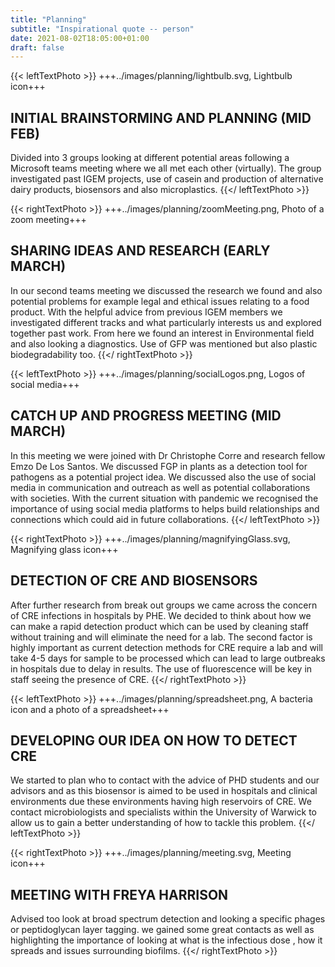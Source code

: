 ```yaml
---
title: "Planning"
subtitle: "Inspirational quote -- person"
date: 2021-08-02T18:05:00+01:00
draft: false
---
```



{{< leftTextPhoto >}}
+++../images/planning/lightbulb.svg, Lightbulb icon+++

## INITIAL BRAINSTORMING AND PLANNING (MID FEB)

Divided into 3 groups looking at different potential areas following a Microsoft
teams meeting where we all met each other (virtually). The group investigated
past IGEM  projects, use of casein and production of alternative dairy products,
biosensors and also microplastics.
{{</ leftTextPhoto >}}



{{< rightTextPhoto >}}
+++../images/planning/zoomMeeting.png, Photo of a zoom meeting+++

## SHARING IDEAS AND RESEARCH (EARLY MARCH)

In our second teams meeting we discussed the research we found and also
potential problems for example legal and ethical issues relating to a food
product. With the helpful advice from previous IGEM members we investigated
different tracks and what particularly interests us and explored together past
work. From here we found an interest in Environmental field and also looking a
diagnostics. Use of GFP was mentioned but also plastic biodegradability too.
{{</ rightTextPhoto >}}



{{< leftTextPhoto >}}
+++../images/planning/socialLogos.png, Logos of social media+++

## CATCH UP AND PROGRESS MEETING (MID MARCH)

In this meeting we were joined with Dr Christophe Corre and research fellow Emzo
De Los Santos. We discussed FGP in plants as a detection tool for pathogens as a
potential project idea. We discussed also the use of social media in
communication and outreach as well as potential collaborations with societies.
With the current situation with pandemic we recognised the importance of using
social media platforms to helps build relationships and connections which could
aid in future collaborations.
{{</ leftTextPhoto >}}



{{< rightTextPhoto >}}
+++../images/planning/magnifyingGlass.svg, Magnifying glass icon+++

## DETECTION OF CRE AND BIOSENSORS

After further research from break out groups we came across the concern of CRE
infections in hospitals by PHE. We decided to think about how we can make a
rapid detection product which can be used by cleaning staff without training and
will eliminate the need for a lab. The second factor is highly important as
current detection methods for CRE require a lab and will take 4-5 days for
sample to be processed which can lead to large outbreaks in hospitals due to
delay in results. The use of fluorescence will be key in staff seeing the
presence of CRE.
{{</ rightTextPhoto >}}



{{< leftTextPhoto >}}
+++../images/planning/spreadsheet.png, A bacteria icon and a photo of a spreadsheet+++

## DEVELOPING OUR IDEA ON HOW TO DETECT CRE

We started to plan who to contact with the advice of PHD students and our
advisors and as this biosensor is aimed to be used in hospitals and clinical
environments due these environments having high reservoirs of CRE. We contact
microbiologists and specialists within the University of Warwick to allow us to
gain a better understanding of how to tackle this problem.
{{</ leftTextPhoto >}}



{{< rightTextPhoto >}}
+++../images/planning/meeting.svg, Meeting icon+++

## MEETING WITH FREYA HARRISON

Advised too look at broad spectrum detection and looking a specific phages or
peptidoglycan layer tagging.  we gained some great contacts as well as
highlighting the importance of looking at what is the infectious dose , how it
spreads and issues surrounding biofilms.
{{</ rightTextPhoto >}}
